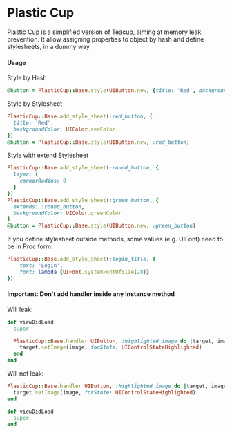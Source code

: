 Plastic Cup
===========

Plastic Cup is a simplified version of Teacup, aiming at memory leak prevention.
It allow assigning properties to object by hash and define stylesheets, in a dummy way.

#### Usage
Style by Hash
```ruby
@button = PlasticCup::Base.style(UIButton.new, {title: 'Red', backgroundColor: UIColor.redColor})
```

Style by Stylesheet
```ruby
PlasticCup::Base.add_style_sheet(:red_button, {
  title: 'Red',
  backgroundColor: UIColor.redColor
})
@button = PlasticCup::Base.style(UIButton.new, :red_button)
```

Style with extend Stylesheet
```ruby
PlasticCup::Base.add_style_sheet(:round_button, {
  layer: {
    cornerRadius: 8
  }
})
PlasticCup::Base.add_style_sheet(:green_button, {
  extends: :round_button,
  backgroundColor: UIColor.greenColor
}
@button = PlasticCup::Base.style(UIButton.new, :green_button)
```

If you define stylesheet outside methods, some values (e.g. UIFont) need to be in Proc form:
```ruby
PlasticCup::Base.add_style_sheet(:login_title, {
    text: 'Login',
    font: lambda {UIFont.systemFontOfSize(28)}
})
```

#### Important: Don't add handler inside any instance method

Will leak:
```ruby
def viewDidLoad
  super

  PlasticCup::Base.handler UIButton, :highlighted_image do |target, image|
    target.setImage(image, forState: UIControlStateHighlighted)
  end
end
```

Will not leak:
```ruby
PlasticCup::Base.handler UIButton, :highlighted_image do |target, image|
  target.setImage(image, forState: UIControlStateHighlighted)
end

def viewDidLoad
  super
end
```
